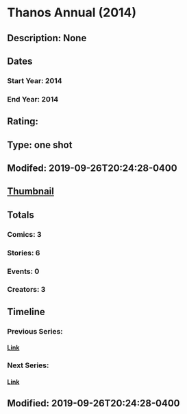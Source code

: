# Thanos Annual (2014)
## Description: None
## Dates
### Start Year: 2014
### End Year: 2014
## Rating: 
## Type: one shot
## Modifed: 2019-09-26T20:24:28-0400
## [Thumbnail](http://i.annihil.us/u/prod/marvel/i/mg/9/00/54f4d6db127b0.jpg)
## Totals
### Comics: 3
### Stories: 6
### Events: 0
### Creators: 3
## Timeline
### Previous Series: 
#### [Link]()
### Next Series: 
#### [Link]()
## Modified: 2019-09-26T20:24:28-0400